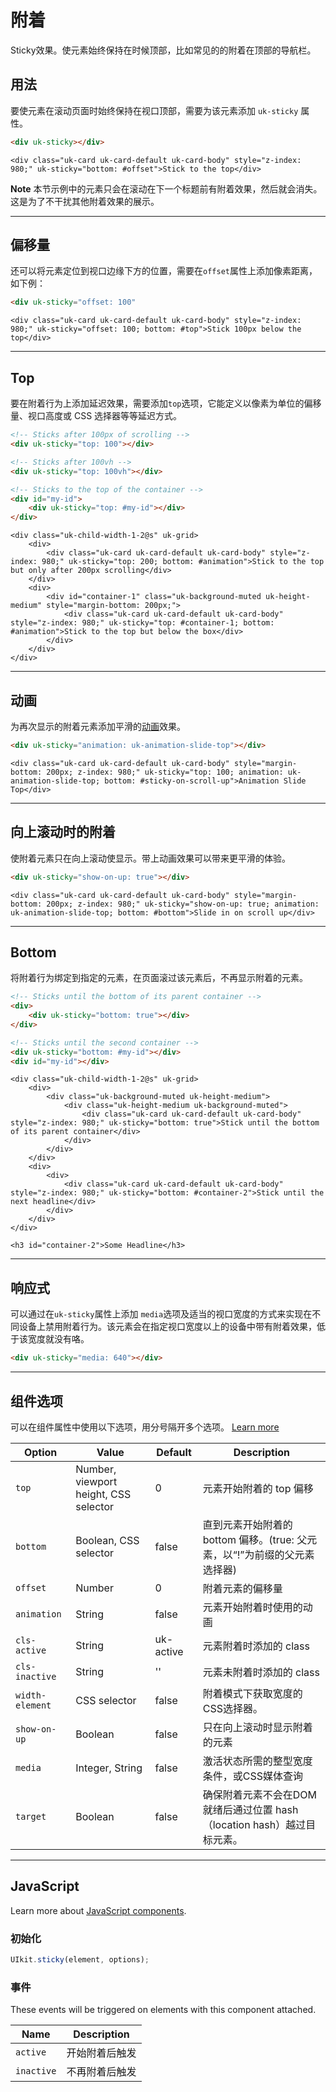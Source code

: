 # 附着

<p class="uk-text-lead">Sticky效果。使元素始终保持在时候顶部，比如常见的的附着在顶部的导航栏。</p>

## 用法

要使元素在滚动页面时始终保持在视口顶部，需要为该元素添加 `uk-sticky` 属性。

```html
<div uk-sticky></div>
```

```example
<div class="uk-card uk-card-default uk-card-body" style="z-index: 980;" uk-sticky="bottom: #offset">Stick to the top</div>
```

**Note** 本节示例中的元素只会在滚动在下一个标题前有附着效果，然后就会消失。这是为了不干扰其他附着效果的展示。

***

## 偏移量

还可以将元素定位到视口边缘下方的位置，需要在`offset`属性上添加像素距离，如下例：

```html
<div uk-sticky="offset: 100"
```

```example
<div class="uk-card uk-card-default uk-card-body" style="z-index: 980;" uk-sticky="offset: 100; bottom: #top">Stick 100px below the top</div>
```

***

## Top

要在附着行为上添加延迟效果，需要添加`top`选项，它能定义以像素为单位的偏移量、视口高度或 CSS 选择器等等延迟方式。

```html
<!-- Sticks after 100px of scrolling -->
<div uk-sticky="top: 100"></div>

<!-- Sticks after 100vh -->
<div uk-sticky="top: 100vh"></div>

<!-- Sticks to the top of the container -->
<div id="my-id">
    <div uk-sticky="top: #my-id"></div>
</div>
```

```example
<div class="uk-child-width-1-2@s" uk-grid>
    <div>
        <div class="uk-card uk-card-default uk-card-body" style="z-index: 980;" uk-sticky="top: 200; bottom: #animation">Stick to the top but only after 200px scrolling</div>
    </div>
    <div>
        <div id="container-1" class="uk-background-muted uk-height-medium" style="margin-bottom: 200px;">
            <div class="uk-card uk-card-default uk-card-body" style="z-index: 980;" uk-sticky="top: #container-1; bottom: #animation">Stick to the top but below the box</div>
        </div>
    </div>
</div>
```

***

## 动画

为再次显示的附着元素添加平滑的[动画](animation.md)效果。

```html
<div uk-sticky="animation: uk-animation-slide-top"></div>
```

```example
<div class="uk-card uk-card-default uk-card-body" style="margin-bottom: 200px; z-index: 980;" uk-sticky="top: 100; animation: uk-animation-slide-top; bottom: #sticky-on-scroll-up">Animation Slide Top</div>
```

***

## 向上滚动时的附着

使附着元素只在向上滚动使显示。带上动画效果可以带来更平滑的体验。

```html
<div uk-sticky="show-on-up: true"></div>
```

```example
<div class="uk-card uk-card-default uk-card-body" style="margin-bottom: 200px; z-index: 980;" uk-sticky="show-on-up: true; animation: uk-animation-slide-top; bottom: #bottom">Slide in on scroll up</div>
```

***

## Bottom

将附着行为绑定到指定的元素，在页面滚过该元素后，不再显示附着的元素。

```html
<!-- Sticks until the bottom of its parent container -->
<div>
    <div uk-sticky="bottom: true"></div>
</div>

<!-- Sticks until the second container -->
<div uk-sticky="bottom: #my-id"></div>
<div id="my-id"></div>
```

```example
<div class="uk-child-width-1-2@s" uk-grid>
    <div>
        <div class="uk-background-muted uk-height-medium">
            <div class="uk-height-medium uk-background-muted">
                <div class="uk-card uk-card-default uk-card-body" style="z-index: 980;" uk-sticky="bottom: true">Stick until the bottom of its parent container</div>
            </div>
        </div>
    </div>
    <div>
        <div>
            <div class="uk-card uk-card-default uk-card-body" style="z-index: 980;" uk-sticky="bottom: #container-2">Stick until the next headline</div>
        </div>
    </div>
</div>

<h3 id="container-2">Some Headline</h3>

```

***

## 响应式

可以通过在`uk-sticky`属性上添加 `media`选项及适当的视口宽度的方式来实现在不同设备上禁用附着行为。该元素会在指定视口宽度以上的设备中带有附着效果，低于该宽度就没有咯。

```html
<div uk-sticky="media: 640"></div>
```

***

## 组件选项

可以在组件属性中使用以下选项，用分号隔开多个选项。 [Learn more](javascript.md#component-configuration)

| Option          | Value                                 | Default   | Description                                                                                                   |
|-----------------|---------------------------------------|-----------|---------------------------------------------------------------------------------------------------------------|
| `top`           | Number, viewport height, CSS selector | 0         | 元素开始附着的 top 偏移                                             |
| `bottom `       | Boolean, CSS selector                 | false     | 直到元素开始附着的 bottom 偏移。(true: 父元素，以“!”为前缀的父元素选择器) |
| `offset `       | Number                                | 0         | 附着元素的偏移量                                                               |
| `animation `    | String                                | false     | 元素开始附着时使用的动画   |
| `cls-active`    | String                                | uk-active | 元素附着时添加的 class                                                                                      |
| `cls-inactive`  | String                                | ''        | 元素未附着时添加的 class                                                                                  |
| `width-element` | CSS selector                          | false     | 附着模式下获取宽度的CSS选择器。  |
| `show-on-up`    | Boolean                               | false     | 只在向上滚动时显示附着的元素         |
| `media `        | Integer, String                       | false     | 激活状态所需的整型宽度条件，或CSS媒体查询 |
| `target `       | Boolean                               | false     | 确保附着元素不会在DOM就绪后通过位置 hash（location hash）越过目标元素。  |

***

## JavaScript

Learn more about [JavaScript components](javascript.md#programmatic-use).

### 初始化

```js
UIkit.sticky(element, options);
```

### 事件

These events will be triggered on elements with this component attached.

| Name | Description |
| --- | --- |
| `active` | 开始附着后触发      |
| `inactive` | 不再附着后触发   |
